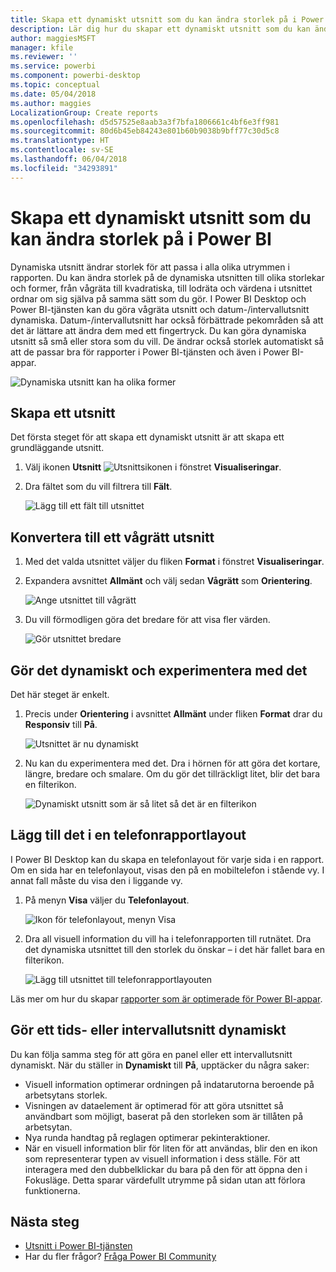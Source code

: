 ```yaml
---
title: Skapa ett dynamiskt utsnitt som du kan ändra storlek på i Power BI
description: Lär dig hur du skapar ett dynamiskt utsnitt som du kan ändra storlek på så att det passar din rapport
author: maggiesMSFT
manager: kfile
ms.reviewer: ''
ms.service: powerbi
ms.component: powerbi-desktop
ms.topic: conceptual
ms.date: 05/04/2018
ms.author: maggies
LocalizationGroup: Create reports
ms.openlocfilehash: d5d57525e8aab3a3f7bfa1806661c4bf6e3ff981
ms.sourcegitcommit: 80d6b45eb84243e801b60b9038b9bff77c30d5c8
ms.translationtype: HT
ms.contentlocale: sv-SE
ms.lasthandoff: 06/04/2018
ms.locfileid: "34293891"
---
```

# <a name="create-a-responsive-slicer-you-can-resize-in-power-bi"></a>Skapa ett dynamiskt utsnitt som du kan ändra storlek på i Power BI

Dynamiska utsnitt ändrar storlek för att passa i alla olika utrymmen i rapporten. Du kan ändra storlek på de dynamiska utsnitten till olika storlekar och former, från vågräta till kvadratiska, till lodräta och värdena i utsnittet ordnar om sig själva på samma sätt som du gör. I Power BI Desktop och Power BI-tjänsten kan du göra vågräta utsnitt och datum-/intervallutsnitt dynamiska. Datum-/intervallutsnitt har också förbättrade pekområden så att det är lättare att ändra dem med ett fingertryck. Du kan göra dynamiska utsnitt så små eller stora som du vill. De ändrar också storlek automatiskt så att de passar bra för rapporter i Power BI-tjänsten och även i Power BI-appar. 

![Dynamiska utsnitt kan ha olika former](media/power-bi-slicer-filter-responsive/power-bi-slicer-filter-responsive-0-slicer.gif)

## <a name="create-a-slicer"></a>Skapa ett utsnitt

Det första steget för att skapa ett dynamiskt utsnitt är att skapa ett grundläggande utsnitt. 

1. Välj ikonen **Utsnitt** ![Utsnittsikonen](media/power-bi-slicer-filter-responsive/power-bi-slicer-filter-responsive-0-slicer-icon.png) i fönstret **Visualiseringar**.
2. Dra fältet som du vill filtrera till **Fält**.

    ![Lägg till ett fält till utsnittet](media/power-bi-slicer-filter-responsive/power-bi-slicer-filter-responsive-1-create.png)

## <a name="convert-to-a-horizontal-slicer"></a>Konvertera till ett vågrätt utsnitt

1. Med det valda utsnittet väljer du fliken **Format** i fönstret **Visualiseringar**.
2. Expandera avsnittet **Allmänt** och välj sedan **Vågrätt** som **Orientering**.

    ![Ange utsnittet till vågrätt](media/power-bi-slicer-filter-responsive/power-bi-slicer-filter-responsive-2-horizontal.png) 

1.  Du vill förmodligen göra det bredare för att visa fler värden.

     ![Gör utsnittet bredare](media/power-bi-slicer-filter-responsive/power-bi-slicer-filter-responsive-3-wider.png)

## <a name="make-it-responsive-and-experiment-with-it"></a>Gör det dynamiskt och experimentera med det

Det här steget är enkelt. 

1. Precis under **Orientering** i avsnittet **Allmänt** under fliken **Format** drar du **Responsiv** till **På**.  

    ![Utsnittet är nu dynamiskt](media/power-bi-slicer-filter-responsive/power-bi-slicer-filter-responsive-4-responsive-on.png)

1. Nu kan du experimentera med det. Dra i hörnen för att göra det kortare, längre, bredare och smalare. Om du gör det tillräckligt litet, blir det bara en filterikon.

    ![Dynamiskt utsnitt som är så litet så det är en filterikon](media/power-bi-slicer-filter-responsive/power-bi-slicer-filter-responsive-5-mini-icon.png)

## <a name="add-it-to-a-phone-report-layout"></a>Lägg till det i en telefonrapportlayout

I Power BI Desktop kan du skapa en telefonlayout för varje sida i en rapport. Om en sida har en telefonlayout, visas den på en mobiltelefon i stående vy. I annat fall måste du visa den i liggande vy. 

1. På menyn **Visa** väljer du **Telefonlayout**.

     ![Ikon för telefonlayout, menyn Visa](media/power-bi-slicer-filter-responsive/power-bi-slicer-filter-responsive-6-phone-layout-button.png)
    
1. Dra all visuell information du vill ha i telefonrapporten till rutnätet. Dra det dynamiska utsnittet till den storlek du önskar – i det här fallet bara en filterikon.

    ![Lägg till utsnittet till telefonrapportlayouten](media/power-bi-slicer-filter-responsive/power-bi-slicer-filter-responsive-7-phone-slicer-icon.png)

Läs mer om hur du skapar [rapporter som är optimerade för Power BI-appar](desktop-create-phone-report.md).

## <a name="make-a-time-or-range-slicer-responsive"></a>Gör ett tids- eller intervallutsnitt dynamiskt

Du kan följa samma steg för att göra en panel eller ett intervallutsnitt dynamiskt. När du ställer in **Dynamiskt** till **På**, upptäcker du några saker:

- Visuell information optimerar ordningen på indatarutorna beroende på arbetsytans storlek. 
- Visningen av dataelement är optimerad för att göra utsnittet så användbart som möjligt, baserat på den storleken som är tillåten på arbetsytan. 
- Nya runda handtag på reglagen optimerar pekinteraktioner. 
- När en visuell information blir för liten för att användas, blir den en ikon som representerar typen av visuell information i dess ställe. För att interagera med den dubbelklickar du bara på den för att öppna den i Fokusläge. Detta sparar värdefullt utrymme på sidan utan att förlora funktionerna.

## <a name="next-steps"></a>Nästa steg

- [Utsnitt i Power BI-tjänsten](power-bi-visualization-slicers.md)
- Har du fler frågor? [Fråga Power BI Community](http://community.powerbi.com/)